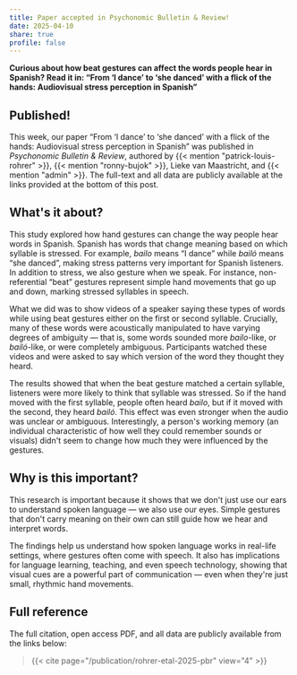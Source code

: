 ```yaml
---
title: Paper accepted in Psychonomic Bulletin & Review!
date: 2025-04-10
share: true
profile: false
---
```


**Curious about how beat gestures can affect the words people hear in Spanish? Read it in: “From ‘I dance’ to ‘she danced’ with a flick of the hands: Audiovisual stress perception in Spanish”**

<!--more-->

## Published!

This week, our paper “From ‘I dance’ to ‘she danced’ with a flick of the hands: Audiovisual stress perception in Spanish” was published in *Psychonomic Bulletin & Review*, authored by {{< mention "patrick-louis-rohrer" >}}, {{< mention "ronny-bujok" >}}, Lieke van Maastricht, and {{< mention "admin" >}}. The full-text and all data are publicly available at the links provided at the bottom of this post.

## What's it about?

This study explored how hand gestures can change the way people hear words in Spanish. Spanish has words that change meaning based on which syllable is stressed. For example, *bailo* means “I dance” while *bailó* means “she danced”, making stress patterns very important for Spanish listeners. In addition to stress, we also gesture when we speak. For instance, non-referential “beat” gestures represent simple hand movements that go up and down, marking stressed syllables in speech.

What we did was to show videos of a speaker saying these types of words while using beat gestures either on the first or second syllable. Crucially, many of these words were acoustically manipulated to have varying degrees of ambiguity — that is, some words sounded more *bailo*-like, or *bailó*-like, or were completely ambiguous. Participants watched these videos and were asked to say which version of the word they thought they heard.

The results showed that when the beat gesture matched a certain syllable, listeners were more likely to think that syllable was stressed. So if the hand moved with the first syllable, people often heard *bailo*, but if it moved with the second, they heard *bailó*. This effect was even stronger when the audio was unclear or ambiguous. Interestingly, a person's working memory (an individual characteristic of how well they could remember sounds or visuals) didn't seem to change how much they were influenced by the gestures.

## Why is this important?

This research is important because it shows that we don't just use our ears to understand spoken language — we also use our eyes. Simple gestures that don't carry meaning on their own can still guide how we hear and interpret words.

The findings help us understand how spoken language works in real-life settings, where gestures often come with speech. It also has implications for language learning, teaching, and even speech technology, showing that visual cues are a powerful part of communication — even when they're just small, rhythmic hand movements.

## Full reference

The full citation, open access PDF, and all data are publicly available from the links below:

> {{< cite page="/publication/rohrer-etal-2025-pbr" view="4" >}}
